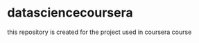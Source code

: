datasciencecoursera
===================

this repository is created for the project used in coursera course
